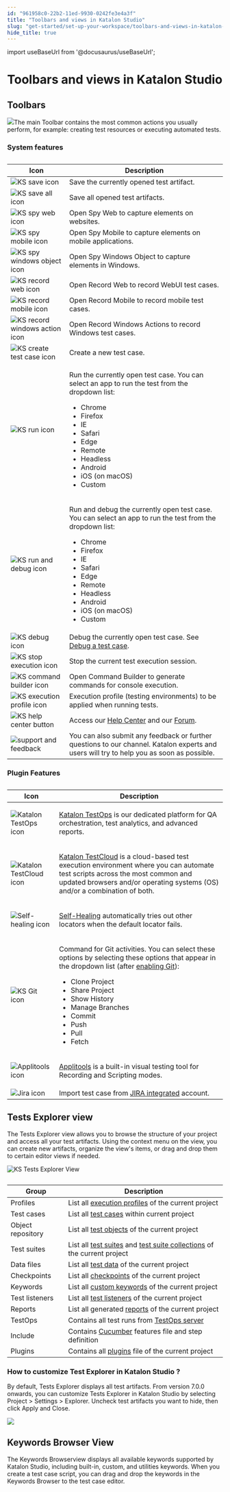 ```yaml
---
id: "961958c0-22b2-11ed-9930-0242fe3e4a3f"
title: "Toolbars and views in Katalon Studio"
slug: "get-started/set-up-your-workspace/toolbars-and-views-in-katalon-studio"
hide_title: true
---
```

import useBaseUrl from '@docusaurus/useBaseUrl';


# <a id="topic-5362" class="anchor_top_offset"/><a id="ariaid-title1" class="anchor_top_offset"/>Toolbars and views in <span xmlns="http://www.w3.org/1999/xhtml" className="ph">Katalon Studio</span> 


## <a id="topic-888" class="anchor_top_offset"/>Toolbars

<p xmlns="http://www.w3.org/1999/xhtml" className="p"><img className="image" src={useBaseUrl("/95ebe020-22b2-11ed-9930-0242fe3e4a3f.png")} />The main <span className="ph uicontrol">Toolbar</span> contains the most common actions you usually perform, for example: creating test resources or executing automated tests.</p> 

### System features

                        
<div xmlns="http://www.w3.org/1999/xhtml" className="p">
  <table className="table"><caption /><colgroup><col style={{width: '50%'}} /><col style={{width: '50%'}} /></colgroup><thead className="thead"><tr className><th className="entry anchor_top_offset" id="topic-888__entry__1">Icon</th><th className="entry anchor_top_offset" id="topic-888__entry__2"> Description</th></tr></thead><tbody className="tbody"><tr className><td className="entry" headers="topic-888__entry__1 topic-888__entry__2 "><img className="image anchor_top_offset" id="topic-888__ks-save-icon" width={50} src={useBaseUrl("/ee877ea0-8e39-11ec-ad3c-024208599ecc.png")} alt="KS save icon" /></td><td className="entry" headers="topic-888__entry__1 topic-888__entry__2 ">Save the currently opened test artifact.</td></tr><tr className><td className="entry" headers="topic-888__entry__1 topic-888__entry__2 "><img className="image anchor_top_offset" id="topic-888__ks-save-all-button" width={50} src={useBaseUrl("/ee8338e0-8e39-11ec-ad3c-024208599ecc.png")} alt="KS save all icon" /></td><td className="entry" headers="topic-888__entry__1 topic-888__entry__2 ">Save all opened test artifacts.</td></tr><tr className><td className="entry" headers="topic-888__entry__1 topic-888__entry__2 "><img className="image anchor_top_offset" id="topic-888__ks-spy-web-button" width={50} src={useBaseUrl("/ee7be5e0-8e39-11ec-ad3c-024208599ecc.png")} alt="KS spy web icon" /></td><td className="entry" headers="topic-888__entry__1 topic-888__entry__2 ">Open <span className="ph uicontrol">Spy Web</span> to capture elements on websites.</td></tr><tr className><td className="entry" headers="topic-888__entry__1 topic-888__entry__2 "><img className="image anchor_top_offset" id="topic-888__ks-spy-mobile-button" width={50} src={useBaseUrl("/ee602080-8e39-11ec-ad3c-024208599ecc.png")} alt="KS spy mobile icon" /></td><td className="entry" headers="topic-888__entry__1 topic-888__entry__2 ">Open <span className="ph uicontrol">Spy Mobile</span> to capture elements on mobile applications.</td></tr><tr className><td className="entry" headers="topic-888__entry__1 topic-888__entry__2 "><img className="image anchor_top_offset" id="topic-888__ks-spy-windows-object-button" width={50} src={useBaseUrl("/edcba8b0-8e39-11ec-ad3c-024208599ecc.png")} alt="KS spy windows object icon" /></td><td className="entry" headers="topic-888__entry__1 topic-888__entry__2 ">Open <span className="ph uicontrol">Spy Windows Object</span> to capture elements in Windows.</td></tr><tr className><td className="entry" headers="topic-888__entry__1 topic-888__entry__2 "><img className="image anchor_top_offset" id="topic-888__ks-record-web-button" width={50} src={useBaseUrl("/ee7f1a30-8e39-11ec-ad3c-024208599ecc.png")} alt="KS record web icon" /></td><td className="entry" headers="topic-888__entry__1 topic-888__entry__2 ">Open <span className="ph uicontrol">Record Web</span> to record WebUI test cases.</td></tr><tr className><td className="entry" headers="topic-888__entry__1 topic-888__entry__2 "><img className="image anchor_top_offset" id="topic-888__ks-record-mobile-button" width={50} src={useBaseUrl("/ee74b9f0-8e39-11ec-ad3c-024208599ecc.png")} alt="KS record mobile icon" /></td><td className="entry" headers="topic-888__entry__1 topic-888__entry__2 ">Open <span className="ph uicontrol">Record Mobile</span> to record mobile test cases.</td></tr><tr className><td className="entry" headers="topic-888__entry__1 topic-888__entry__2 "><img className="image anchor_top_offset" id="topic-888__ks-record-windows-actions-button" width={50} src={useBaseUrl("/eec60e40-8e39-11ec-ad3c-024208599ecc.png")} alt="KS record windows action icon" /></td><td className="entry" headers="topic-888__entry__1 topic-888__entry__2 ">Open <span className="ph uicontrol">Record Windows Actions</span> to record Windows test cases.</td></tr><tr className><td className="entry" headers="topic-888__entry__1 topic-888__entry__2 "><img className="image" width={40} src={useBaseUrl("/9600a0a0-22b2-11ed-9930-0242fe3e4a3f.svg")} alt="KS create test case icon" /></td><td className="entry" headers="topic-888__entry__1 topic-888__entry__2 ">Create a new test case.</td></tr><tr className><td className="entry" headers="topic-888__entry__1 topic-888__entry__2 "><img className="image anchor_top_offset" id="topic-888__ks-run-button" width={50} src={useBaseUrl("/ee6a80c0-8e39-11ec-ad3c-024208599ecc.png")} alt="KS run icon" /></td><td className="entry" headers="topic-888__entry__1 topic-888__entry__2 ">
          <p className="p">Run the currently open test case. You can select an app to run the test from the dropdown list:</p>
          <ul className="ul"><li className="li">Chrome</li><li className="li">Firefox</li><li className="li">IE</li><li className="li">Safari</li><li className="li">Edge</li><li className="li">Remote</li><li className="li">Headless</li><li className="li">Android</li><li className="li">iOS (on macOS)</li><li className="li">Custom</li></ul>
        </td></tr><tr className><td className="entry" headers="topic-888__entry__1 topic-888__entry__2 "><img className="image anchor_top_offset" id="topic-888__ks-run-and-debug-button" width={50} src={useBaseUrl("/edd0b1c0-8e39-11ec-ad3c-024208599ecc.png")} alt="KS run and debug icon" /></td><td className="entry" headers="topic-888__entry__1 topic-888__entry__2 ">
          <p className="p">Run and debug the currently open test case. You can select an app to run the test from the dropdown list:</p>
          <ul className="ul"><li className="li">Chrome</li><li className="li">Firefox</li><li className="li">IE</li><li className="li">Safari</li><li className="li">Edge</li><li className="li">Remote</li><li className="li">Headless</li><li className="li">Android</li><li className="li">iOS (on macOS)</li><li className="li">Custom</li></ul>
        </td></tr><tr className><td className="entry" headers="topic-888__entry__1 topic-888__entry__2 "><img className="image anchor_top_offset" id="topic-888__ks-debug-button" width={100} src={useBaseUrl("/ede9b800-8e39-11ec-ad3c-024208599ecc.png")} alt="KS debug icon" /></td><td className="entry" headers="topic-888__entry__1 topic-888__entry__2 ">Debug the currently open test case. See <a className="xref" href="/docs/author/debug-a-test-case/debug-a-test-case-in-katalon-studio">Debug a test case</a>.</td></tr><tr className><td className="entry" headers="topic-888__entry__1 topic-888__entry__2 "><img className="image anchor_top_offset" id="topic-888__ks-stop-execution-button" width={50} src={useBaseUrl("/ee970f00-8e39-11ec-ad3c-024208599ecc.png")} alt="KS stop execution icon" /></td><td className="entry" headers="topic-888__entry__1 topic-888__entry__2 ">Stop the current test execution session.</td></tr><tr className><td className="entry" headers="topic-888__entry__1 topic-888__entry__2 "><img className="image anchor_top_offset" id="topic-888__ks-cmd-builder-button" width={50} src={useBaseUrl("/ee9a1c40-8e39-11ec-ad3c-024208599ecc.png")} alt="KS command builder icon" /></td><td className="entry" headers="topic-888__entry__1 topic-888__entry__2 ">Open <span className="ph uicontrol">Command Builder</span> to generate commands for console execution.</td></tr><tr className><td className="entry" headers="topic-888__entry__1 topic-888__entry__2 "><img className="image anchor_top_offset" id="topic-888__ks-execution-profile-button" width={80} src={useBaseUrl("/ededd6b0-8e39-11ec-ad3c-024208599ecc.png")} alt="KS execution profile icon" /></td><td className="entry" headers="topic-888__entry__1 topic-888__entry__2 ">Execution profile (testing environments) to be applied when running tests.</td></tr><tr className><td className="entry" headers="topic-888__entry__1 topic-888__entry__2 "><img className="image anchor_top_offset" id="topic-888__ks-help-center-button" width={40} src={useBaseUrl("/ee32a7e0-8e39-11ec-ad3c-024208599ecc.png")} alt="KS help center button" /></td><td className="entry" headers="topic-888__entry__1 topic-888__entry__2 ">Access our <a className="xref j-external-link" href="https://katalonsupport.force.com/katalonhelpcenter/s/" target="_blank">Help Center</a> and our <a className="xref j-external-link" href="https://forum.katalon.com/" target="_blank">Forum</a>.</td></tr><tr className><td className="entry" headers="topic-888__entry__1 topic-888__entry__2 "><img className="image" width={150} src={useBaseUrl("/95f248c0-22b2-11ed-9930-0242fe3e4a3f.png")} alt="support and feedback" /></td><td className="entry" headers="topic-888__entry__1 topic-888__entry__2 ">You can also submit any feedback or further questions to our channel. Katalon experts and users will try to help you as soon as possible.</td></tr></tbody></table>
</div>
        

### Plugin Features

                        
<div xmlns="http://www.w3.org/1999/xhtml" className="p">
  <table className="table"><caption /><colgroup><col style={{width: '50%'}} /><col style={{width: '50%'}} /></colgroup><thead className="thead"><tr className><th className="entry anchor_top_offset" id="topic-888__entry__37">Icon</th><th className="entry anchor_top_offset" id="topic-888__entry__38">Description</th></tr></thead><tbody className="tbody"><tr className><td className="entry" headers="topic-888__entry__37 topic-888__entry__38 "><img className="image anchor_top_offset" id="topic-888__ks-testops-button" src={useBaseUrl("/ee4608d0-8e39-11ec-ad3c-024208599ecc.png")} alt="Katalon TestOps icon" /></td><td className="entry" headers="topic-888__entry__37 topic-888__entry__38 ">
          <p className="p"><a className="xref j-external-link" href="https://docs.katalon.com/katalon-analytics/docs/overview.html" target="_blank"><span className="ph">Katalon TestOps</span></a> is our dedicated platform for QA orchestration, test analytics, and advanced reports.</p>
        </td></tr><tr className><td className="entry" headers="topic-888__entry__37 topic-888__entry__38 "><img className="image anchor_top_offset" id="topic-888__ks-testcloud-button" width={36} src={useBaseUrl("/ee425f50-8e39-11ec-ad3c-024208599ecc.png")} alt="Katalon TestCloud icon" /></td><td className="entry" headers="topic-888__entry__37 topic-888__entry__38 ">
          <p className="p"><a className="xref j-external-link" href="https://docs.katalon.com/katalon-testcloud/docs/testcloud-overview.html" target="_blank"><span className="ph">Katalon TestCloud</span></a> is a cloud-based test execution environment where you can automate test scripts across the most common and updated browsers and/or operating systems (OS) and/or a combination of both.</p>
        </td></tr><tr className><td className="entry" headers="topic-888__entry__37 topic-888__entry__38 "><img className="image anchor_top_offset" id="topic-888__ks-self-healing-button" src={useBaseUrl("/ee3a9720-8e39-11ec-ad3c-024208599ecc.png")} alt="Self-healing icon" /></td><td className="entry" headers="topic-888__entry__37 topic-888__entry__38 ">
          <p className="p"><a className="xref" href="/docs/plugins-and-add-ons/katalon-recorder-extension/get-your-job-done/execute-scenarios/use-the-self-healing-function-in-katalon-recorder#id_1">Self-Healing</a> automatically tries out other locators when the default locator fails.</p>
        </td></tr><tr className><td className="entry" headers="topic-888__entry__37 topic-888__entry__38 "><img className="image anchor_top_offset" id="topic-888__ks-git-button" src={useBaseUrl("/ee2ed750-8e39-11ec-ad3c-024208599ecc.png")} alt="KS Git icon" /></td><td className="entry" headers="topic-888__entry__37 topic-888__entry__38 ">
          <p className="p">Command for Git activities. You can select these options by selecting these options that appear in the dropdown list (after <a className="xref" href="/docs/author/manage-projects/project-settings/git-integration/git-integration-in-katalon-studio">enabling Git</a>):</p>
          <ul className="ul"><li className="li">Clone Project</li><li className="li">Share Project</li><li className="li">Show History</li><li className="li">Manage Branches</li><li className="li">Commit</li><li className="li">Push</li><li className="li">Pull</li><li className="li">Fetch</li></ul>
        </td></tr><tr className><td className="entry" headers="topic-888__entry__37 topic-888__entry__38 "><img className="image anchor_top_offset" id="topic-888__ks-applitools-button" src={useBaseUrl("/ee1ada20-8e39-11ec-ad3c-024208599ecc.png")} alt="Applitools icon" /></td><td className="entry" headers="topic-888__entry__37 topic-888__entry__38 ">
          <p className="p"><a className="xref" href="/docs/author/keywords/using-keywords-in-katalon-studio/web-testing/applitools-integration-in-katalon-studio#id_1">Applitools</a> is a built-in visual testing tool for Recording and Scripting modes.</p>
        </td></tr><tr className><td className="entry" headers="topic-888__entry__37 topic-888__entry__38 "><img className="image anchor_top_offset" id="topic-888__ks-Jira-button" width={40} src={useBaseUrl("/ee36c690-8e39-11ec-ad3c-024208599ecc.png")} alt="Jira icon" /></td><td className="entry" headers="topic-888__entry__37 topic-888__entry__38 ">Import test case from <a className="xref j-external-link" href="https://store.katalon.com/product/3/Jira-Integration" target="_blank">JIRA integrated</a> account.</td></tr></tbody></table>
</div>
        

## <a id="concept-2869" class="anchor_top_offset"/>Tests Explorer view

<p xmlns="http://www.w3.org/1999/xhtml" className="p">The <span className="ph uicontrol">Tests Explorer</span> view allows you to browse the structure of your project and access all your test artifacts. Using the context menu on the view, you can create new artifacts, organize the view's items, or drag and drop them to certain editor views if needed.</p> 
<p xmlns="http://www.w3.org/1999/xhtml" className="p"><img className="image" width={500} src={useBaseUrl("/ee9d77a0-8e39-11ec-ad3c-024208599ecc.png")} alt="KS Tests Explorer View" /></p> 
<div xmlns="http://www.w3.org/1999/xhtml" className="p"><table className="table"><caption /><colgroup><col style={{width: '50%'}} /><col style={{width: '50%'}} /></colgroup><thead className="thead"><tr className><th className="entry anchor_top_offset" id="concept-2869__entry__1">Group</th><th className="entry anchor_top_offset" id="concept-2869__entry__2">	Description</th></tr></thead><tbody className="tbody"><tr className><td className="entry" headers="concept-2869__entry__1 concept-2869__entry__2 ">Profiles</td><td className="entry" headers="concept-2869__entry__1 concept-2869__entry__2 ">List all <a className="xref" href="/docs/author/data-driven-testing/global-variables-and-execution-profile">execution profiles</a> of the current project</td></tr><tr className><td className="entry" headers="concept-2869__entry__1 concept-2869__entry__2 ">Test cases</td><td className="entry" headers="concept-2869__entry__1 concept-2869__entry__2 ">List all <a className="xref" href="/docs/author/create-test-cases/create-test-case-overview">test cases</a> within current project</td></tr><tr className><td className="entry" headers="concept-2869__entry__1 concept-2869__entry__2 ">
          Object repository</td><td className="entry" headers="concept-2869__entry__1 concept-2869__entry__2 ">List all <a className="xref" href="/docs/author/test-objects/web-test-objects/manage-web-test-objects-in-katalon-studio">test objects</a> of the current project</td></tr><tr className><td className="entry" headers="concept-2869__entry__1 concept-2869__entry__2 ">Test suites</td><td className="entry" headers="concept-2869__entry__1 concept-2869__entry__2 ">List all <a className="xref" href="/docs/organize/manage-tests/test-suite/manage-test-suites-in-katalon-studio">test suites</a> and <a className="xref" href="/docs/organize/manage-tests/manage-test-suite-collections-in-katalon-studio">test suite collections</a> of the current project</td></tr><tr className><td className="entry" headers="concept-2869__entry__1 concept-2869__entry__2 ">Data files
        </td><td className="entry" headers="concept-2869__entry__1 concept-2869__entry__2 ">List all <a className="xref" href="/docs/author/data-driven-testing/manage-test-data">test data</a> of the current project</td></tr><tr className><td className="entry" headers="concept-2869__entry__1 concept-2869__entry__2 ">Checkpoints</td><td className="entry" headers="concept-2869__entry__1 concept-2869__entry__2 ">List all <a className="xref" href="/docs/author/data-driven-testing/checkpoints">checkpoints</a> of the current project</td></tr><tr className><td className="entry" headers="concept-2869__entry__1 concept-2869__entry__2 ">Keywords</td><td className="entry" headers="concept-2869__entry__1 concept-2869__entry__2 ">
          List all <a className="xref" href="/docs/author/keywords/custom-keywords/introduction-to-custom-keywords-in-katalon-studio">custom keywords</a> of the current project</td></tr><tr className><td className="entry" headers="concept-2869__entry__1 concept-2869__entry__2 ">Test listeners</td><td className="entry" headers="concept-2869__entry__1 concept-2869__entry__2 ">List all <a className="xref" href="/docs/author/create-test-cases/test-fixtures-and-test-listeners-test-hooks-in-katalon-studio#concept-7786">test listeners</a> of the current project</td></tr><tr className><td className="entry" headers="concept-2869__entry__1 concept-2869__entry__2 ">Reports</td><td className="entry" headers="concept-2869__entry__1 concept-2869__entry__2 ">List all generated <a className="xref" href="/docs/analyze/reports/view-test-reports/view-test-reports-in-katalon-studio/view-test-suite-and-test-suite-collection-reports-in-katalon-studio">reports</a> of the current project</td></tr><tr className><td className="entry" headers="concept-2869__entry__1 concept-2869__entry__2 ">TestOps</td><td className="entry" headers="concept-2869__entry__1 concept-2869__entry__2 ">
          Contains all test runs from <a className="xref j-external-link" href="https://testops.katalon.io/" target="_blank">TestOps server</a></td></tr><tr className><td className="entry" headers="concept-2869__entry__1 concept-2869__entry__2 ">Include</td><td className="entry" headers="concept-2869__entry__1 concept-2869__entry__2 ">Contains <a className="xref" href="/docs/author/keywords/keyword-description-in-katalon-studio/cucumber-keywords/cucumber-run-feature-file-with-tags">Cucumber</a> features file and step definition</td></tr><tr className><td className="entry" headers="concept-2869__entry__1 concept-2869__entry__2 ">Plugins</td><td className="entry" headers="concept-2869__entry__1 concept-2869__entry__2 ">Contains all <a className="xref" href="/docs/plugins-and-add-ons/katalon-store/katalon-studio-plugins/using-katalon-store-plugins#id_1">plugins</a> file of the current project</td></tr></tbody></table></div>

### How to customize Test Explorer in <span xmlns="http://www.w3.org/1999/xhtml" className="ph">Katalon Studio</span> ?

<p xmlns="http://www.w3.org/1999/xhtml" className="p">By default, <span className="ph uicontrol">Tests Explorer</span> displays all test artifacts. From version 7.0.0 onwards, you can customize <span className="ph uicontrol">Tests Explorer</span> in <span className="ph">Katalon Studio</span> by selecting <span className="ph uicontrol">Project</span> &gt; <span className="ph uicontrol">Settings</span> &gt; <span className="ph uicontrol">Explorer</span>. Uncheck test artifacts you want to hide, then click  <span className="ph uicontrol">Apply and Close</span>.</p> 
<p xmlns="http://www.w3.org/1999/xhtml" className="p"><img className="image" width={700} src={useBaseUrl("/4796d610-2847-11ed-9930-0242fe3e4a3f.png")} /></p> 

## <a id="concept-8435" class="anchor_top_offset"/>Keywords Browser View

<p xmlns="http://www.w3.org/1999/xhtml" className="p">The  <span className="ph uicontrol">Keywords Browser</span>view displays all available keywords supported by <span className="ph">Katalon Studio</span>, including built-in, custom, and utilities keywords. When you create a test case script, you can drag and drop the keywords in the <span className="ph uicontrol">Keywords Browser</span> to the test case editor.</p> 
<p xmlns="http://www.w3.org/1999/xhtml" className="p"><svg xmlns="http://www.w3.org/2000/svg" height={445} id="svgcontent" overflow="visible" viewBox="0 0 510 445" width={510} x={510} y={445} className="anchor_top_offset"><g className="layer" style={{pointerEvents: 'all'}}><title style={{pointerEvents: 'inherit'}}>Layer 1</title><image height={445} id="svg_15047316-72f1-4747-ac30-a17c1d0f4e56" width={510} actuate="onLoad" show="embed" type="simple" resource-uuid="95f1ac80-22b2-11ed-9930-0242fe3e4a3f" href="/95f1ac80-22b2-11ed-9930-0242fe3e4a3f.png" className="anchor_top_offset" /><rect fill="#000000" fillOpacity={0} height={38} id="svg_1" rx={4} ry={4} stroke="#0077ed" strokeOpacity={1} strokeWidth={4} width={40} x="12.5" y="37.5" className="anchor_top_offset" /></g></svg></p> 

## <a id="concept-2664" class="anchor_top_offset"/>Editors

<p xmlns="http://www.w3.org/1999/xhtml" className="p">The editor is used to modify the detailed information of an object. Each test artifact has its own editor.</p> 

### <a id="concept-5999" class="anchor_top_offset"/>Test Case editor

<p xmlns="http://www.w3.org/1999/xhtml" className="p">A test case is a set of actions executed to verify a particular feature or functionality of your software application.</p> 
<div xmlns="http://www.w3.org/1999/xhtml" className="p">When you open a test case, the test case editor contains the detailed information of that test case in the following tabs:<ul className="ul"><li className="li">Manual tab</li><li className="li">Script tab</li><li className="li">Variables tab</li><li className="li">Variables (Script mode) tab</li><li className="li">
      <p className="p">Data binding</p>
    </li><li className="li">Integration tab</li><li className="li">Properties tab</li></ul></div>
<h4 xmlns="http://www.w3.org/1999/xhtml" className="title sectiontitle">Manual tab</h4> 
                        
<p xmlns="http://www.w3.org/1999/xhtml" className="p">The manual tab displays the manual view, where the basic keyword-driven configuration allows you to create automated tests without coding. Refer to <a className="xref" href="/docs/author/create-test-cases/generate-test-steps-in-katalon-studio-manual-view">manual view</a> for more details.</p> 
            
<p xmlns="http://www.w3.org/1999/xhtml" className="p">   <img className="image" width={700} src={useBaseUrl("/574c6e90-906b-11ec-ad3c-024208599ecc.png")} /></p> 
        
<h4 xmlns="http://www.w3.org/1999/xhtml" className="title sectiontitle">Script tab</h4> 
                        
<p xmlns="http://www.w3.org/1999/xhtml" className="p">The script tab displays the script view, where advanced users with a programming background can modify test scripts using either Groovy or Java language. Refer to <a className="xref" href="/docs/author/create-test-cases/generate-test-steps-in-katalon-studio-script-view">script view</a> for more details.</p> 
            
<p xmlns="http://www.w3.org/1999/xhtml" className="p">   <img className="image" width={700} src={useBaseUrl("/5754fa10-906b-11ec-ad3c-024208599ecc.png")} /></p> 
        
<h4 xmlns="http://www.w3.org/1999/xhtml" className="title sectiontitle">Variables tab</h4> 
                        
<p xmlns="http://www.w3.org/1999/xhtml" className="p">The variables tab shows all defined variables for that test case. Refer to <a className="xref" href="/docs/author/data-driven-testing/types-of-variables-in-katalon-studio">public variables</a> for more details.</p> 
            
<p xmlns="http://www.w3.org/1999/xhtml" className="p">   <svg xmlns="http://www.w3.org/2000/svg" height={228} id="svg_a7dff963-0ceb-4623-bc26-d9099c5fb346" overflow="visible" viewBox="0 0 776 228" width={776} x={776} y="231.5" className="anchor_top_offset"><g className="layer" style={{pointerEvents: 'all'}}><title style={{pointerEvents: 'inherit'}}>Layer 1</title><image height={228} id="svg_e719580b-178f-400d-bfc3-f962d0239584" style={{pointerEvents: 'inherit'}} width={776} actuate="onLoad" show="embed" type="simple" resource-uuid="5759dc10-906b-11ec-ad3c-024208599ecc" href="/5759dc10-906b-11ec-ad3c-024208599ecc.png" className="anchor_top_offset" /><rect fill="#000000" fillOpacity={0} height="22.999999523162842" id="svg_9757bb01-e525-4a07-beb3-e146a33c96ef" rx={4} ry={4} stroke="#6bb545" strokeOpacity={1} strokeWidth={4} width="71.99999713897705" x="151.5" y="203.50000047683716" className="anchor_top_offset" /></g></svg> </p> 
        
<h4 xmlns="http://www.w3.org/1999/xhtml" className="title sectiontitle">Variables tab (script mode)</h4> 
                        
<p xmlns="http://www.w3.org/1999/xhtml" className="p">The Variables tab (Script mode) shows all defined Variables for that Test Case in Script mode.</p> 
            
<p xmlns="http://www.w3.org/1999/xhtml" className="p">   <svg xmlns="http://www.w3.org/2000/svg" height={364} id="svg_5b6f1c0d-1f6a-4fd4-b33c-3a224e05a724" overflow="visible" viewBox="0 0 776 364" width={776} x={776} y={364} className="anchor_top_offset"><g className="layer" style={{pointerEvents: 'all'}}><title style={{pointerEvents: 'inherit'}}>Layer 1</title><image height={364} id="svg_86befac5-1748-4054-9e22-27c8a4ce556c" style={{pointerEvents: 'inherit'}} width={776} actuate="onLoad" show="embed" type="simple" resource-uuid="57621970-906b-11ec-ad3c-024208599ecc" href="/57621970-906b-11ec-ad3c-024208599ecc.png" className="anchor_top_offset" /><rect fill="#000000" fillOpacity={0} height="26.99999964237213" id="svg_b793e577-32d2-42cf-91bc-a048707a3569" rx={4} ry={4} stroke="#0077ed" strokeOpacity={1} strokeWidth={4} width="138.99999976158142" x="217.5" y="338.5" className="anchor_top_offset" /></g></svg> </p> 
        
<h4 xmlns="http://www.w3.org/1999/xhtml" className="title sectiontitle">Data binding</h4> 
                        
<p xmlns="http://www.w3.org/1999/xhtml" className="p">The Data binding tab allows you to conduct data binding at the test case level. You can refer to this document for further instruction: <a className="xref" href="/docs/author/data-driven-testing/data-driven-testing-at-the-test-case-level-in-katalon-studio">Data-driven testing at the test case level</a>.</p> 
            
<p xmlns="http://www.w3.org/1999/xhtml" className="p"><img className="image" src={useBaseUrl("/96024e50-22b2-11ed-9930-0242fe3e4a3f.png")} alt="Data binding section" /></p> 
        
<h4 xmlns="http://www.w3.org/1999/xhtml" className="title sectiontitle">Integration tab</h4> 
                        
<p xmlns="http://www.w3.org/1999/xhtml" className="p">The Integration tab displays your configured integration in the project, for example: qTest, Jira, Azure DevOps, etc. Refer to <a className="xref" href="/docs/organize/integration-for-organizing-tests/configure-qtest-integration-in-katalon-studio">Integrate test case</a> for more details.</p> 
            
<p xmlns="http://www.w3.org/1999/xhtml" className="p">   <svg xmlns="http://www.w3.org/2000/svg" height={249} id="svg_8133fd14-17e2-4765-ac63-40963f54bbfd" overflow="visible" viewBox="0 0 776 249" width={776} x={776} y={249} className="anchor_top_offset"><g className="layer" style={{pointerEvents: 'all'}}><title style={{pointerEvents: 'inherit'}}>Layer 1</title><image height={249} id="svg_5c47f364-beca-4b49-868b-45faf1c88ef7" style={{pointerEvents: 'inherit'}} width={776} actuate="onLoad" show="embed" type="simple" resource-uuid="57489e00-906b-11ec-ad3c-024208599ecc" href="/57489e00-906b-11ec-ad3c-024208599ecc.png" className="anchor_top_offset" /><rect fill="#000000" fillOpacity={0} height="32.00000047683716" id="svg_abba308a-78ef-454a-8fc7-b27111da0fed" rx={4} ry={4} stroke="#6bb545" strokeOpacity={1} strokeWidth={4} width="87.99999845027924" x="494.5" y="214.5" className="anchor_top_offset" /></g></svg> </p> 
        
<h4 xmlns="http://www.w3.org/1999/xhtml" className="title sectiontitle">Properties tab</h4> 
                        
<p xmlns="http://www.w3.org/1999/xhtml" className="p">The Properties tab displays general information about the Test Case, including the Description and the Comment.</p> 
            
<div xmlns="http://www.w3.org/1999/xhtml" className="p">
  <svg xmlns="http://www.w3.org/2000/svg" height={415} id="svg_0a2a5e05-91e2-42db-a90f-e57f6dab461b" overflow="visible" viewBox="0 0 776 415" width={776} x={776} y={415} className="anchor_top_offset"><g className="layer" style={{pointerEvents: 'all'}}><title style={{pointerEvents: 'inherit'}}>Layer 1</title><image height={415} id="svg_8668b0eb-c3f3-49ff-8a75-c4027c55d979" style={{pointerEvents: 'inherit'}} width={776} actuate="onLoad" show="embed" type="simple" resource-uuid="57508d40-906b-11ec-ad3c-024208599ecc" href="/57508d40-906b-11ec-ad3c-024208599ecc.png" className="anchor_top_offset" /><rect fill="#000000" fillOpacity={0} height="22.999999046325684" id="svg_a38317e8-0801-437b-a7c3-e7b33b1bc2a7" rx={4} ry={4} stroke="#6bb545" strokeOpacity={1} strokeWidth={4} width="73.99999904632568" x="488.5" y="353.5" className="anchor_top_offset" /></g></svg>
  <ul className="ul"><li className="li"><strong className="ph b">Description</strong>: You can add or edit this field to provide detailed information about the test case.</li><li className="li"><strong className="ph b">Comment</strong>: This field is read-only. The content is extracted and populated from&nbsp;the comment keyword in the test case. You can leverage the comment field to involve in development process of your company by providing requirements in the comment. For more information about the comment keyword, see <a className="xref" href="/docs/author/keywords/keyword-description-in-katalon-studio/utilities-keywords/common-comment">Comment</a>.</li></ul>
</div>
        

### <a id="concept-2432" class="anchor_top_offset"/>Test Object editor

<p xmlns="http://www.w3.org/1999/xhtml" className="p">To open a test object, go to <span className="ph uicontrol">Tests Explorer</span> &gt; <span className="ph uicontrol">Object Repository</span> and select the object you want to open. The test object editor displays all detailed information of a test object, including properties and object identification mechanisms. Refer to <a className="xref" href="/docs/author/record-and-spy/webui-record-and-spy-utilities/spy-web-utility-in-katalon-studio">Spy Object</a> for more details.</p> 
<p xmlns="http://www.w3.org/1999/xhtml" className="p"><img className="image" src={useBaseUrl("/95f44490-22b2-11ed-9930-0242fe3e4a3f.png")} alt="The test object editor" /></p> 

### <a id="concept-175" class="anchor_top_offset"/>Web Service editor

<p xmlns="http://www.w3.org/1999/xhtml" className="p">To open a Web Service, go to <span className="ph uicontrol">Tests Explorer</span> &gt; <span className="ph uicontrol">Object Repository</span>  and select the Web Service you want to open. When you open a RESTful or SOAP request object, the Web Service editor displays detailed information of the current project, including the resource URL, request methods, and parameters. Refer to <a className="xref" href="#">RESTful</a> and <a className="xref" href="/docs/author/test-objects/api-test-objects/soap-request-in-katalon-studio">SOAP</a> for more details.</p> 
<h4 xmlns="http://www.w3.org/1999/xhtml" className="title sectiontitle">RESTful request object editor</h4> 
<p xmlns="http://www.w3.org/1999/xhtml" className="p"><img className="image" width={800} src={useBaseUrl("/32347b50-2848-11ed-9930-0242fe3e4a3f.png")} /></p> 
<h4 xmlns="http://www.w3.org/1999/xhtml" className="title sectiontitle">SOAP request object editor</h4> 
<p xmlns="http://www.w3.org/1999/xhtml" className="p"><img className="image" width={800} src={useBaseUrl("/78ae2b30-2848-11ed-9930-0242fe3e4a3f.png")} /></p> 

### <a id="concept-4620" class="anchor_top_offset"/>Test suite editor

<p xmlns="http://www.w3.org/1999/xhtml" className="p">A test suite (TS) is a collection of test cases.</p> 
<div xmlns="http://www.w3.org/1999/xhtml" className="p">When you open a test suite, the test suite editor displays detailed information of that test suite, including:<ul className="ul"><li className="li">Main tab</li><li className="li">Script tab</li><li className="li">Integration tab</li><li className="li">Result tab</li></ul></div>
<h4 xmlns="http://www.w3.org/1999/xhtml" className="title sectiontitle">Main tab</h4> 
<p xmlns="http://www.w3.org/1999/xhtml" className="p">The main tab displays basic information about the test suite, such as which test cases to execute, the execution mechanism, and data binding. Refer to <a className="xref" href="/docs/execute/execute-tests-with-katalon-studio/execute-test-cases-in-katalon-studio">Execute a test suite</a> for more details.</p> 
<p xmlns="http://www.w3.org/1999/xhtml" className="p"><svg xmlns="http://www.w3.org/2000/svg" height={330} id="svgcontent" overflow="visible" viewBox="0 0 776 330" width={776} x={776} y={330} className="anchor_top_offset"><g className="layer" style={{pointerEvents: 'all'}}><title style={{pointerEvents: 'inherit'}}>Layer 1</title><image height={330} id="svg_62366785-90c2-47b5-8bdd-36056c6eb855" width={776} actuate="onLoad" show="embed" type="simple" resource-uuid="95e7c170-22b2-11ed-9930-0242fe3e4a3f" href="/95e7c170-22b2-11ed-9930-0242fe3e4a3f.png" className="anchor_top_offset" /><rect fill="#000000" fillOpacity={0} height={22} id="svg_1" rx={4} ry={4} stroke="#6bb545" strokeOpacity={1} strokeWidth={4} style={{pointerEvents: 'inherit'}} width={48} x="2.5" y="264.5" className="anchor_top_offset" /></g></svg></p> 
<h4 xmlns="http://www.w3.org/1999/xhtml" className="title sectiontitle">Script tab</h4> 
<p xmlns="http://www.w3.org/1999/xhtml" className="p">The script tab displays the script view, where you can set the environment, setUp, tearDown, or any configuration at the test suite level. To learn more about test suite configuration, see <a className="xref" href="/docs/organize/manage-tests/test-suite/manage-test-suites-in-katalon-studio">Test Suite</a>.</p> 
<p xmlns="http://www.w3.org/1999/xhtml" className="p"><svg xmlns="http://www.w3.org/2000/svg" height={648} id="svg_c01a59e5-cd73-4f3c-beed-23a761993212" overflow="visible" viewBox="0 0 776 648" width={776} x={776} y={648} className="anchor_top_offset"><g className="layer" style={{pointerEvents: 'all'}}><title style={{pointerEvents: 'inherit'}}>Layer 1</title><image height={648} id="svg_724e64e2-2265-4f5d-b2e4-8d142d59ef50" width={776} actuate="onLoad" show="embed" type="simple" resource-uuid="95ee7830-22b2-11ed-9930-0242fe3e4a3f" href="/95ee7830-22b2-11ed-9930-0242fe3e4a3f.png" className="anchor_top_offset" /><rect fill="#000000" fillOpacity={0} height={20} id="svg_ba68a268-9959-4304-9431-df79e718e04a" rx={4} ry={4} stroke="#6bb545" strokeOpacity={1} strokeWidth={4} style={{pointerEvents: 'inherit'}} width={49} x="51.5" y="594.5" className="anchor_top_offset" /></g></svg></p> 
<h4 xmlns="http://www.w3.org/1999/xhtml" className="title sectiontitle">Integration tab</h4> 
<p xmlns="http://www.w3.org/1999/xhtml" className="p">The integration tab displays information regarding your test suite integration, for example, with qTest. Refer to <a className="xref" href="/docs/organize/integration-for-organizing-tests/configure-qtest-integration-in-katalon-studio">Integrate test suite</a> for more details.</p> 
<p xmlns="http://www.w3.org/1999/xhtml" className="p"><svg xmlns="http://www.w3.org/2000/svg" height={283} id="svg_c70b97b6-d062-4a86-bd51-6748df4e51d3" overflow="visible" viewBox="0 0 776 283" width={776} x={776} y={283} className="anchor_top_offset"><g className="layer" style={{pointerEvents: 'all'}}><title style={{pointerEvents: 'inherit'}}>Layer 1</title><image height={283} id="svg_f2645e21-72e8-4f1c-abad-536e161f107d" width={776} actuate="onLoad" show="embed" type="simple" resource-uuid="95f2e500-22b2-11ed-9930-0242fe3e4a3f" href="/95f2e500-22b2-11ed-9930-0242fe3e4a3f.png" className="anchor_top_offset" /><rect fill="#000000" fillOpacity={0} height={20} id="svg_476af950-5086-4da6-bda0-0088fc836e2f" rx={4} ry={4} stroke="#6bb545" strokeOpacity={1} strokeWidth={4} style={{pointerEvents: 'inherit'}} width={69} x="103.5" y="219.5" className="anchor_top_offset" /></g></svg></p> 
<h4 xmlns="http://www.w3.org/1999/xhtml" className="title sectiontitle">Result tab</h4> 
<p xmlns="http://www.w3.org/1999/xhtml" className="p">After you execute the test, the result tab displays the result of the latest execution, including the Passed/ Failed status of each test case, the summary report, all execution Settings, and the execution environment.</p> 
<p xmlns="http://www.w3.org/1999/xhtml" className="p"><svg xmlns="http://www.w3.org/2000/svg" height={521} id="svg_d2680a18-2ce1-4a63-8ed2-d2ebbbe03984" overflow="visible" viewBox="0 0 776 521" width={776} x={776} y={521} className="anchor_top_offset"><g className="layer" style={{pointerEvents: 'all'}}><title style={{pointerEvents: 'inherit'}}>Layer 1</title><image height={521} id="svg_0ae5f41e-57f7-4925-bf30-8a05e0177afb" width={776} actuate="onLoad" show="embed" type="simple" resource-uuid="95fecbe0-22b2-11ed-9930-0242fe3e4a3f" href="/95fecbe0-22b2-11ed-9930-0242fe3e4a3f.png" className="anchor_top_offset" /><rect fill="#000000" fillOpacity={0} height={19} id="svg_edd78b93-5eed-4608-ab65-03611aa544f2" rx={4} ry={4} stroke="#6bb545" strokeOpacity={1} strokeWidth={4} width={50} x="176.5" y="464.5" className="anchor_top_offset" /></g></svg></p> 

### <a id="concept-800" class="anchor_top_offset"/>Test suite collection editor

<p xmlns="http://www.w3.org/1999/xhtml" className="p">A test suite collection (TSC) contains a list of test suites, which allows you to execute multiple test suites together in either parallel mode or sequential mode.</p> 
<p xmlns="http://www.w3.org/1999/xhtml" className="p">The test suite collection editor has two tabs: The main tab and the result tab. Refer to <a className="xref" href="/docs/organize/manage-tests/manage-test-suite-collections-in-katalon-studio">Test suite collection</a> for more details.</p> 
<h4 xmlns="http://www.w3.org/1999/xhtml" className="title sectiontitle">Main tab</h4> 
<p xmlns="http://www.w3.org/1999/xhtml" className="p">The main tab displays which test suites to be executed, the profile of each test suite, and the execution mode of the test suite collection.</p> 
<p xmlns="http://www.w3.org/1999/xhtml" className="p"><svg xmlns="http://www.w3.org/2000/svg" height={332} id="svgcontent" overflow="visible" viewBox="0 0 776 332" width={776} x={776} y={332} className="anchor_top_offset"><g className="layer" style={{pointerEvents: 'all'}}><title style={{pointerEvents: 'inherit'}}>Layer 1</title><image height={332} id="svg_155e1ee8-91ac-4357-98fe-5ed169f730c3" width={776} actuate="onLoad" show="embed" type="simple" resource-uuid="96000460-22b2-11ed-9930-0242fe3e4a3f" href="/96000460-22b2-11ed-9930-0242fe3e4a3f.png" className="anchor_top_offset" /><rect fill="#000000" fillOpacity={0} height={26} id="svg_1" rx={4} ry={4} stroke="#6bb545" strokeOpacity={1} strokeWidth={4} style={{pointerEvents: 'inherit'}} width={47} x="3.5" y="262.5" className="anchor_top_offset" /></g></svg></p> 
<h4 xmlns="http://www.w3.org/1999/xhtml" className="title sectiontitle">Result tab</h4> 
<p xmlns="http://www.w3.org/1999/xhtml" className="p">After you execute the test, the result tab displays the result of the latest execution, including the executed status and the Failed/ Total rate of each test suite. You can view detail results of each test suite by clicking <span className="ph uicontrol">Show details</span> .</p> 
<p xmlns="http://www.w3.org/1999/xhtml" className="p"><svg xmlns="http://www.w3.org/2000/svg" height={326} id="svg_d29001b8-3148-4193-865b-c1abb433422c" overflow="visible" viewBox="0 0 776 326" width={776} x={776} y={326} className="anchor_top_offset"><g className="layer" style={{pointerEvents: 'all'}}><title style={{pointerEvents: 'inherit'}}>Layer 1</title><image height={326} id="svg_2f366fc2-1267-48d6-bf98-3ab800dbddd4" width={776} actuate="onLoad" show="embed" type="simple" resource-uuid="95fc5ae0-22b2-11ed-9930-0242fe3e4a3f" href="/95fc5ae0-22b2-11ed-9930-0242fe3e4a3f.png" className="anchor_top_offset" /><rect fill="#000000" fillOpacity={0} height={22} id="svg_a9419ef6-d353-4e38-9365-d0e8abbb4f51" rx={4} ry={4} stroke="#6bb545" strokeOpacity={1} strokeWidth={4} style={{pointerEvents: 'inherit'}} width={52} x="47.5" y="262.5" className="anchor_top_offset" /></g></svg></p> 

### <a id="concept-5643" class="anchor_top_offset"/>Data file editor

<p xmlns="http://www.w3.org/1999/xhtml" className="p">When you open a data file, the data file editor displays detailed information of the data file, including the data source and the data set preview. You can upload your data from an Excel file, a CSV file, a database query or create your own data file in <span className="ph">Katalon Studio</span>. Refer to <a className="xref" href="/docs/author/data-driven-testing/manage-test-data">Manage Test Data</a> for more details.</p> 
<div xmlns="http://www.w3.org/1999/xhtml" className="p"><ul className="ul"><li className="li"><p className="p">Import Data File with an Excel file:</p><p className="p"><img className="image" src={useBaseUrl("/95f68e80-22b2-11ed-9930-0242fe3e4a3f.png")} alt="Import an excel data file" /></p></li><li className="li"><p className="p">Import Data File with a CSV file:</p><p className="p"><img className="image" src={useBaseUrl("/95f5cb30-22b2-11ed-9930-0242fe3e4a3f.png")} alt="Import an CSV data file" /></p></li><li className="li"><p className="p">Create Data File manually using <span className="ph">Katalon Studio</span>:</p><p className="p"><img className="image" width={350} src={useBaseUrl("/95f507e0-22b2-11ed-9930-0242fe3e4a3f.png")} alt="Internal data" /></p></li><li className="li"><p className="p">Import Data File with a Database Query:</p><p className="p"><img className="image" width={800} src={useBaseUrl("/367f27e0-2849-11ed-9930-0242fe3e4a3f.png")} /></p></li></ul></div>

### <a id="concept-843" class="anchor_top_offset"/>Checkpoint editor

<p xmlns="http://www.w3.org/1999/xhtml" className="p">When you open a checkpoint, the checkpoint editor displays the detailed information of the test data, including the data source and its taken snapshot. Refer to <a className="xref" href="/docs/author/data-driven-testing/checkpoints">Manage Checkpoints</a> for more details.</p> 
<p xmlns="http://www.w3.org/1999/xhtml" className="p"><img className="image" width={800} src={useBaseUrl("/95e85db0-22b2-11ed-9930-0242fe3e4a3f.png")} alt="Checkpoint editor" /></p> 

### <a id="concept-7019" class="anchor_top_offset"/>Keyword editor

<p xmlns="http://www.w3.org/1999/xhtml" className="p">When you open a custom keyword, the keyword editor displays the keyword content in  script view. This scripting editor is similar to the script view of test cases, where you can define new custom keywords using Groovy or Java. Refer to <a className="xref" href="/docs/author/keywords/custom-keywords/introduction-to-custom-keywords-in-katalon-studio">Introduction to custom keywords</a> for more details.</p> 
<p xmlns="http://www.w3.org/1999/xhtml" className="p"><img className="image" src={useBaseUrl("/95e688f0-22b2-11ed-9930-0242fe3e4a3f.png")} alt="Keyword editor" /></p> 

## <a id="concept-585" class="anchor_top_offset"/>Global variables view

<p xmlns="http://www.w3.org/1999/xhtml" className="p">The global variables view allows you to browse the list of defined global variables in your project. You can either view your global variables in  manual view or in script view. Refer to <a className="xref" href="/docs/author/data-driven-testing/types-of-variables-in-katalon-studio">Global Variables</a> for more details.</p> 

### Manual view

<p xmlns="http://www.w3.org/1999/xhtml" className="p"><svg xmlns="http://www.w3.org/2000/svg" height={416} id="svgcontent" overflow="visible" viewBox="0 0 776 416" width={776} x={776} y={416} className="anchor_top_offset"><g className="layer" style={{pointerEvents: 'all'}}><title style={{pointerEvents: 'inherit'}}>Layer 1</title><image height={416} id="svg_4f779214-62e7-4132-807f-ab42a5bdb80d" width={776} actuate="onLoad" show="embed" type="simple" resource-uuid="95fd4540-22b2-11ed-9930-0242fe3e4a3f" href="/95fd4540-22b2-11ed-9930-0242fe3e4a3f.png" className="anchor_top_offset" /><rect fill="#000000" fillOpacity={0} height={32} id="svg_1" rx={4} ry={4} stroke="#6bb545" strokeOpacity={1} strokeWidth={4} style={{pointerEvents: 'inherit'}} width={105} x="6.5" y="344.5" className="anchor_top_offset" /></g></svg></p> 

### Script view

<p xmlns="http://www.w3.org/1999/xhtml" className="p"><svg xmlns="http://www.w3.org/2000/svg" height={559} id="svg_663cda91-fd94-4bbe-bdd4-2ef0006837a4" overflow="visible" viewBox="0 0 776 559" width={776} x={776} y={559} className="anchor_top_offset"><g className="layer" style={{pointerEvents: 'all'}}><title style={{pointerEvents: 'inherit'}}>Layer 1</title><image height={559} id="svg_0a77357f-9b3c-4034-8227-29d94d037f32" width={776} actuate="onLoad" show="embed" type="simple" resource-uuid="95f9e9e0-22b2-11ed-9930-0242fe3e4a3f" href="/95f9e9e0-22b2-11ed-9930-0242fe3e4a3f.png" className="anchor_top_offset" /><rect fill="#000000" fillOpacity={0} height={30} id="svg_9caf1b6c-c2a9-4677-a2ac-588e6dae5da7" rx={4} ry={4} stroke="#6bb545" strokeOpacity={1} strokeWidth={4} style={{pointerEvents: 'inherit'}} width={101} x="111.5" y="494.5" className="anchor_top_offset" /></g></svg></p> 

## <a id="concept-3047" class="anchor_top_offset"/>Job progress view

<p xmlns="http://www.w3.org/1999/xhtml" className="p">The  <span className="ph uicontrol">Job Progress</span> view allows you to see the progress of executing test cases and test suites/test suite collections.</p> 
<p xmlns="http://www.w3.org/1999/xhtml" className="p"><img className="image" width={500} src={useBaseUrl("/95f86340-22b2-11ed-9930-0242fe3e4a3f.png")} alt="The job progress view" /></p> 

## <a id="concept-9389" class="anchor_top_offset"/>Problems view

<p xmlns="http://www.w3.org/1999/xhtml" className="p">The <span className="ph uicontrol">Problems</span> view shows errors and warning messages raised when setting up a project or designing a test case, test suite, test object, or test data.</p> 
<p xmlns="http://www.w3.org/1999/xhtml" className="p"><img className="image" width={700} src={useBaseUrl("/e82de940-2849-11ed-9930-0242fe3e4a3f.png")} /></p> 

## <a id="concept-3834" class="anchor_top_offset"/>Event Log 

<p xmlns="http://www.w3.org/1999/xhtml" className="p">The <span className="ph uicontrol">Event Log</span> displays all run-time activities from all plugins and integrations enabled for your test run. Refer to <a className="xref" href="/docs/plugins-and-add-ons/katalon-store/katalon-studio-plugins/using-katalon-store-plugins">Plugin</a> for more details.</p> 
<p xmlns="http://www.w3.org/1999/xhtml" className="p"><svg xmlns="http://www.w3.org/2000/svg" height={327} id="svgcontent" overflow="visible" viewBox="0 0 818 327" width={818} x={818} y={327} className="anchor_top_offset"><g className="layer" style={{pointerEvents: 'all'}}><title style={{pointerEvents: 'inherit'}}>Layer 1</title><image height={327} id="svg_4fdb9239-37f0-4656-90d4-a15a056a6992" width={818} actuate="onLoad" show="embed" type="simple" resource-uuid="520e8430-9071-11ec-ad3c-024208599ecc" href="/520e8430-9071-11ec-ad3c-024208599ecc.png" className="anchor_top_offset" /><rect fill="#000000" fillOpacity={0} height={21} id="svg_1" rx={4} ry={4} stroke="#6bb545" strokeOpacity={1} strokeWidth={4} style={{pointerEvents: 'inherit'}} width={67} x="63.5" y="37.5" className="anchor_top_offset" /></g></svg></p> 

## <a id="concept-5162" class="anchor_top_offset"/>Console view

<p xmlns="http://www.w3.org/1999/xhtml" className="p">The <span className="ph uicontrol">Console</span> view shows the system logs of all run-time activities performed while <span className="ph">Katalon Studio</span> executes the automated test. The console output generated from test scripts is also displayed here.</p> 
<p xmlns="http://www.w3.org/1999/xhtml" className="p"><svg xmlns="http://www.w3.org/2000/svg" height={327} id="svgcontent" overflow="visible" viewBox="0 0 818 327" width={818} x={818} y={327} className="anchor_top_offset"><g className="layer" style={{pointerEvents: 'all'}}><title style={{pointerEvents: 'inherit'}}>Layer 1</title><image height={327} id="svg_8645c948-27bc-4c04-98a7-1e3493345544" width={818} actuate="onLoad" show="embed" type="simple" resource-uuid="52131810-9071-11ec-ad3c-024208599ecc" href="/52131810-9071-11ec-ad3c-024208599ecc.png" className="anchor_top_offset" /><rect fill="#000000" fillOpacity={0} height={18} id="svg_1" rx={4} ry={4} stroke="#6bb545" strokeOpacity={1} strokeWidth={4} style={{pointerEvents: 'inherit'}} width={58} x="127.5" y="39.5" className="anchor_top_offset" /></g></svg></p> 

## <a id="concept-5899" class="anchor_top_offset"/>Log Viewer view

<p xmlns="http://www.w3.org/1999/xhtml" className="p">The  <span className="ph uicontrol">Log Viewer</span> shows the real-time report/log of the test execution. Refer to <a className="xref" href="/docs/analyze/reports/view-test-reports/view-test-reports-in-katalon-studio/view-and-customize-execution-log-in-katalon-studio">View Execution Log</a> for more details.</p> 
<p xmlns="http://www.w3.org/1999/xhtml" className="p"><svg xmlns="http://www.w3.org/2000/svg" height={372} id="svgcontent" overflow="visible" viewBox="0 0 818 372" width={818} x={818} y={372} className="anchor_top_offset"><g className="layer" style={{pointerEvents: 'all'}}><title style={{pointerEvents: 'inherit'}}>Layer 1</title><image height={372} id="svg_d2c29cb0-7736-4853-a97e-ef48e2d90376" width={818} actuate="onLoad" show="embed" type="simple" resource-uuid="95eaf5c0-22b2-11ed-9930-0242fe3e4a3f" href="/95eaf5c0-22b2-11ed-9930-0242fe3e4a3f.png" className="anchor_top_offset" /><rect fill="#000000" fillOpacity={0} height={22} id="svg_1" rx={4} ry={4} stroke="#6bb545" strokeOpacity={1} strokeWidth={4} style={{pointerEvents: 'inherit'}} width={73} x="197.5" y="40.5" className="anchor_top_offset" /></g></svg></p> 
<p xmlns="http://www.w3.org/1999/xhtml" className="p">Click on the expand button to see more information in the <span className="ph uicontrol">Log Viewer</span>.</p> 
<p xmlns="http://www.w3.org/1999/xhtml" className="p"><img className="image" src={useBaseUrl("/52175dd0-9071-11ec-ad3c-024208599ecc.png")} alt="The log viewer expanded" /></p> 

## <a id="concept-5027" class="anchor_top_offset"/>Report view

<p xmlns="http://www.w3.org/1999/xhtml" className="p">The report view allows you to view detailed information of completed test execution for a certain test suite.</p> 
<p xmlns="http://www.w3.org/1999/xhtml" className="p"><img className="image" src={useBaseUrl("/95e94810-22b2-11ed-9930-0242fe3e4a3f.png")} alt="The report view" /></p> 
<p xmlns="http://www.w3.org/1999/xhtml" className="p">You can use the search bar to find the desired information in your report.</p> 
<p xmlns="http://www.w3.org/1999/xhtml" className="p"><img className="image" width={800} src={useBaseUrl("/d1301f40-2850-11ed-9930-0242fe3e4a3f.png")} /></p> 

## <a id="concept-3822" class="anchor_top_offset"/>Test suite collection report view

<p xmlns="http://www.w3.org/1999/xhtml" className="p">The test suite collection report view allows you to view detailed information of completed test execution for a certain test suite collection. Refer to <a className="xref" href="/docs/analyze/reports/view-test-reports/view-test-reports-in-katalon-studio/view-test-suite-and-test-suite-collection-reports-in-katalon-studio">Test Suite Collection Report</a> for more details.</p> 
<p xmlns="http://www.w3.org/1999/xhtml" className="p"><img className="image" src={useBaseUrl("/95fafb50-22b2-11ed-9930-0242fe3e4a3f.png")} alt="The test suite collection report" /></p> 
